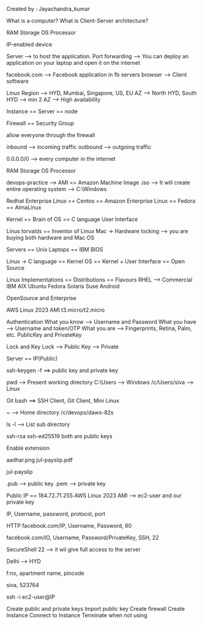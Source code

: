 Created by : Jayachandra_kumar

What is a computer? What is Client-Server architecture?

RAM Storage OS Processor

IP-enabled device

Server --> to host the application. Port forwarding --> You can deploy an application on your laptop and open it on the internet

facebook.com --> Facebook application in fb servers browser --> Client software

Linux
Region --> HYD, Mumbai, Singapore, US, EU AZ --> North HYD, South HYD --> min 2 AZ --> High availability

Instance == Server == node

Firewall == Security Group

allow everyone through the firewall

inbound --> incoming traffic outbound --> outgoing traffic

0.0.0.0/0 --> every computer in the internet

RAM Storage OS Processor

devops-practice --> AMI == Amazon Machine Image .iso --> It will create entire operating system --> C:\Windows

Redhat Enterprise Linux == Centos == Amazon Enterprise Linux == Fedora == AlmaLinux

Kernel == Brain of OS == C language User Interface

Linus torvalds == Inventor of Linux Mac -> Hardware locking --> you are buying both hardware and Mac OS

Servers == Unix Laptops == IBM BIOS

Linux -> C language == Kernel OS == Kernel + User Interface == Open Source

Linux Implementations == Distributions == Flavours
RHEL --> Commercial IBM AIX Ubuntu Fedora Solaris Suse Android

OpenSource and Enterprise

AWS Linux 2023 AMI t3.micro/t2.micro

Authentication
What you know --> Username and Password
What you have --> Username and token/OTP
What you are --> Fingerprints, Retina, Palm, etc.
PublicKey and PrivateKey

Lock and Key Lock --> Public Key --> Private

Server == IP(Public)

ssh-keygen -f ==> public key and private key

pwd --> Present working directory C:\Users<your-username> --> Windows /c/Users/siva --> Linux

Git bash ==> SSH Client, Git Client, Mini Linux

~ --> Home directory /c/devops/daws-82s

ls -l --> List sub directory

ssh-rsa ssh-ed25519 both are public keys

Enable extension

aadhar.png jul-payslip.pdf

jul-payslip

.pub --> public key .pem --> private key

Public IP == 184.72.71.255 AWS Linux 2023 AMI --> ec2-user and our private key

IP, Username, password, protocol, port

HTTP facebook.com/IP, Username, Password, 80

facebook.com/IO, Username, Password/PrivateKey, SSH, 22

SecureShell 22 --> it wil give full access to the server

Delhi --> HYD

f:no, apartment name, pincode

siva, 523764

ssh -i ec2-user@IP

Create public and private keys
Import public key
Create firewall
Create Instance
Connect to Instance
Terminate when not using
